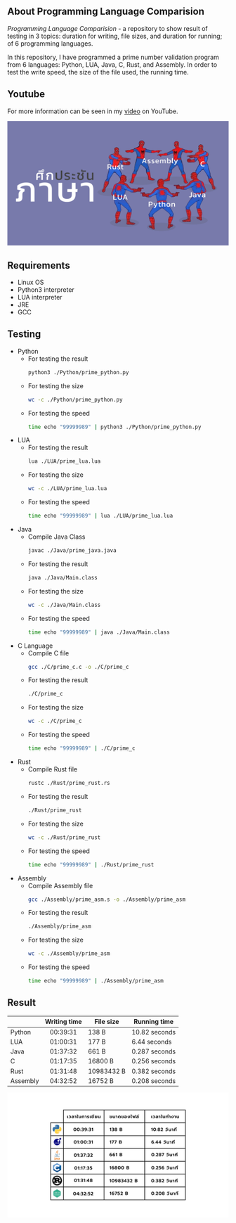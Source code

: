 ## About Programming Language Comparision

_Programming Language Comparision_ - a repository to show result of testing in 3 topics: duration for writing, file sizes, and duration for running; of 6 programming languages.

In this repository, I have programmed a prime number validation program from 6 languages: Python, LUA, Java, C, Rust, and Assembly. In order to test the write speed, the size of the file used, the running time.

## Youtube

For more information can be seen in my [video]("https://youtu.be/METnSa6vqD8") on YouTube.

[![video cover](./fig/cover.png)]("https://youtu.be/METnSa6vqD8")

## Requirements

- Linux OS
- Python3 interpreter
- LUA interpreter
- JRE
- GCC

## Testing

- Python
  - For testing the result
    ```bash
    python3 ./Python/prime_python.py
    ```
  - For testing the size
    ```bash
    wc -c ./Python/prime_python.py
    ```
  - For testing the speed
    ```bash
    time echo "99999989" | python3 ./Python/prime_python.py
    ```
- LUA
  - For testing the result
    ```bash
    lua ./LUA/prime_lua.lua
    ```
  - For testing the size
    ```bash
    wc -c ./LUA/prime_lua.lua
    ```
  - For testing the speed
    ```bash
    time echo "99999989" | lua ./LUA/prime_lua.lua
    ```
- Java
  - Compile Java Class
    ```bash
    javac ./Java/prime_java.java
    ```
  - For testing the result
    ```bash
    java ./Java/Main.class
    ```
  - For testing the size
    ```bash
    wc -c ./Java/Main.class
    ```
  - For testing the speed
    ```bash
    time echo "99999989" | java ./Java/Main.class
    ```
- C Language
  - Compile C file
    ```bash
    gcc ./C/prime_c.c -o ./C/prime_c
    ```
  - For testing the result
    ```bash
    ./C/prime_c
    ```
  - For testing the size
    ```bash
    wc -c ./C/prime_c
    ```
  - For testing the speed
    ```bash
    time echo "99999989" | ./C/prime_c
    ```
- Rust
  - Compile Rust file
    ```bash
    rustc ./Rust/prime_rust.rs
    ```
  - For testing the result
    ```bash
    ./Rust/prime_rust
    ```
  - For testing the size
    ```bash
    wc -c ./Rust/prime_rust
    ```
  - For testing the speed
    ```bash
    time echo "99999989" | ./Rust/prime_rust
    ```
- Assembly
  - Compile Assembly file
    ```bash
    gcc ./Assembly/prime_asm.s -o ./Assembly/prime_asm
    ```
  - For testing the result
    ```bash
    ./Assembly/prime_asm
    ```
  - For testing the size
    ```bash
    wc -c ./Assembly/prime_asm
    ```
  - For testing the speed
    ```bash
    time echo "99999989" | ./Assembly/prime_asm
    ```

## Result

|          | Writing time | File size  | Running time  |
| :------- | :----------: | ---------- | ------------- |
| Python   |   00:39:31   | 138 B      | 10.82 seconds |
| LUA      |   01:00:31   | 177 B      | 6.44 seconds  |
| Java     |   01:37:32   | 661 B      | 0.287 seconds |
| C        |   01:17:35   | 16800 B    | 0.256 seconds |
| Rust     |   01:31:48   | 10983432 B | 0.382 seconds |
| Assembly |   04:32:52   | 16752 B    | 0.208 seconds |

![Testing result](./fig/testing_result.png)

